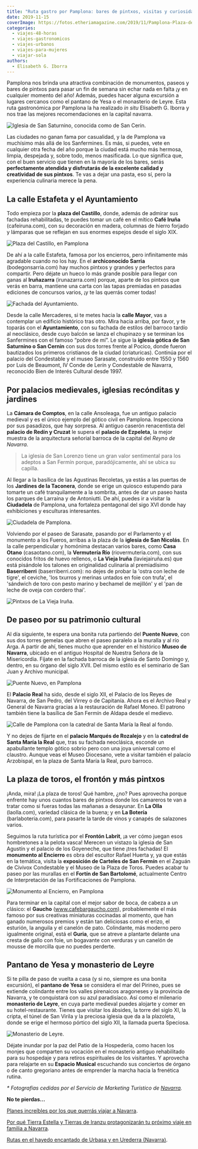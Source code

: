```yaml
---
title: "Ruta gastro por Pamplona: bares de pintxos, visitas y curiosidades"
date: 2019-11-15
coverImage: https://fotos.etheriamagazine.com/2019/11/Pamplona-Plaza-del-Castillo.jpg
categories: 
  - viajes-48-horas
  - viajes-gastronomicos
  - viajes-urbanos
  - viajes-para-mujeres
  - viajar-sola
authors: 
  - Elisabeth G. Iborra
---
```


Pamplona nos brinda una atractiva combinación de monumentos, paseos y bares de pintxos 
para pasar un fin de semana sin echar nada en falta ¡y en cualquier momento del año! 
Además, puedes hacer alguna excursión a lugares cercanos como el pantano de Yesa o el 
monasterio de Leyre. Esta ruta gastronómica por Pamplona la ha realizado _in situ_ 
Elisabeth G. Iborra y nos trae las mejores recomendaciones en la capital navarra. 

![Iglesia de San Saturnino, conocida como de San Cerin.](https://fotos.etheriamagazine.com/2019/11/Pamplona-San-Saturnino-900x675.jpg "Iglesia de San Saturnino, conocida como de San Cerin. ©Turismo Navarra")

Las ciudades no ganan fama por casualidad, y la de Pamplona va muchísimo más allá de los 
Sanfermines. Es más, si puedes, vete en cualquier otra fecha del año porque la ciudad 
está mucho más hermosa, limpia, despejada y, sobre todo, menos masificada. Lo que 
significa que, con el buen servicio que tienen en la mayoría de los bares, serás 
**perfectamente atendida y disfrutarás de la excelente calidad y creatividad de sus 
pintxos**. Te vas a dejar una pasta, eso sí, pero la experiencia culinaria merece la 
pena. 

## La calle Estafeta y el Ayuntamiento

Todo empieza por la **plaza del Castillo**, donde, además de admirar sus fachadas 
rehabilitadas, te puedes tomar un café en el mítico **Café Iruña** (cafeiruna.com), con 
su decoración en madera, columnas de hierro forjado y lámparas que se reflejan en sus 
enormes espejos desde el siglo XIX. 

![Plaza del Castillo, en Pamplona](https://fotos.etheriamagazine.com/2019/11/Pamplona-Plaza-del-Castillo-900x505.jpg "Plaza del Castillo.*©Turismo Navarra")

De ahí a la calle Estafeta, famosa por los encierros, pero infinitamente más agradable 
cuando no los hay. En el **archiconocido Sarria** (bodegonsarria.com) hay muchos pintxos 
y grandes y perfectos para compartir. Pero déjate un hueco lo más grande posible para 
llegar con ganas al **Iruñazarra** (irunazarra.com) porque, aparte de los pintxos que 
verás en barra, mantiene una carta con las tapas premiadas en pasadas ediciones de 
concursos varios, ¡y te las querrás comer todas! 

![Fachada del Ayuntamiento.](https://fotos.etheriamagazine.com/2019/11/Pamplona-Ayuntamiento-756x1024.jpg "Fachada del Ayuntamiento.")

Desde la calle Mercaderes, si te metes hacia la **calle Mayor**, vas a contemplar un 
edificio histórico tras otro. Mira hacia arriba, por favor, y te toparás con el 
**Ayuntamiento**, con su fachada de estilos del barroco tardío al neoclásico, desde cuyo 
balcón se lanza el chupinazo y se terminan los Sanfermines con el famoso “pobre de mí”. 
Le sigue la **iglesia gótica de San Saturnino o San Cernin** con sus dos torres frente 
al Pocico, donde fueron bautizados los primeros cristianos de la ciudad (criaturicas). 
Continúa por el palacio del Condestable y el museo Sarasate, construido entre 1550 y 
1560 por Luis de Beaumont, IV Conde de Lerín y Condestable de Navarra, reconocido Bien 
de Interés Cultural desde 1997. 

## Por palacios medievales, iglesias recónditas y jardines

La **Cámara de Comptos**, en la calle Ansoleaga, fue un antiguo palacio medieval y es el 
único ejemplo del gótico civil en Pamplona. Inspecciona por sus pasadizos, que hay 
sorpresa. Al antiguo caserón renacentista del **palacio de Redín y Cruzat** le supera el 
**palacio de Ezpeleta**, la mejor muestra de la arquitectura señorial barroca de la 
capital del _Reyno de Navarra_. 

> La iglesia de San Lorenzo tiene un gran valor sentimental para los adeptos a San Fermín 
> porque, paradójicamente, ahí se ubica su capilla. 

Al llegar a la basílica de las Agustinas Recoletas, ya estás a las puertas de los 
**Jardines de la Taconera**, donde se erige un quiosco estupendo para tomarte un café 
tranquilamente a la sombrita, antes de dar un paseo hasta los parques de Larraina y de 
Antoniutti. De ahí, puedes ir a visitar la **Ciudadela** de Pamplona, una fortaleza 
pentagonal del sigo XVI donde hay exhibiciones y esculturas interesantes. 

![Ciudadela de Pamplona.](https://fotos.etheriamagazine.com/2019/11/Pamplona-Ciudadela-900x506.jpg "Ciudadela de Pamplona.*©Turismo Navarra")

Volviendo por el paseo de Sarasate, pasando por el Parlamento y el monumento a los 
Fueros, arribas a la plaza de la **iglesia de San Nicolás**. En la calle perpendicular y 
homónima destacan varios bares, como **Casa Otano** (casaotano.com), la **Vermutería 
Río** (riovermuteria.com), con sus conocidos fritos de huevo rellenos, o **La Vieja 
Iruña** (laviejairuña.es) que está pisándole los talones en originalidad culinaria al 
premiadísimo **Baserriberri** (baserriberri.com): no dejes de probar la 'ostra con leche 
de tigre', el ceviche, 'los txurros y merinas untados en foie con trufa', el 'sándwich 
de toro con pesto marino y bechamel de mejillón' y el 'pan de leche de oveja con cordero 
thai'. 

![Pintxos de La Vieja Iruña.](https://fotos.etheriamagazine.com/2019/11/Pamplona-La-vieja-iruna-900x640.jpg "Pintxos de © La Vieja Iruña.")

## De paseo por su patrimonio cultural

Al día siguiente, te espera una bonita ruta partiendo del **Puente Nuevo**, con sus dos 
torres gemelas que abren el paseo paralelo a la muralla y al río Arga. A partir de ahí, 
tienes mucho que aprender en el histórico **Museo de Navarra**, ubicado en el antiguo 
Hospital de Nuestra Señora de la Misericordia. Fíjate en la fachada barroca de la 
iglesia de Santo Domingo y, dentro, en su órgano del siglo XVII. Del mismo estilo es el 
seminario de San Juan y Archivo municipal. 

![Puente Nuevo, en Pamplona](https://fotos.etheriamagazine.com/2019/11/Pamplona-Puente-Nuevo-900x506.jpg "Puente Nuevo.*©Turismo Navarra")

El **Palacio Real** ha sido, desde el siglo XII, el Palacio de los Reyes de Navarra, de 
San Pedro, del Virrey o de Capitanía. Ahora es el Archivo Real y General de Navarra 
gracias a la restauración de Rafael Moneo. El patrono también tiene la basílica de San 
Fermín de Aldapa desde el medievo. 

![Calle de Pamplona con la catedral de Santa María la Real al fondo.](https://fotos.etheriamagazine.com/2019/11/Pamplona-catedral-calle-900x600.jpg "Calle de Pamplona con la catedral de Santa María la Real al fondo.")

Y no dejes de fijarte en el **palacio Marqués de Rozalejo** y en la **catedral de Santa 
María la Real** que, tras su fachada neoclásica, esconde un apabullante templo gótico 
sobrio pero con una joya universal como el claustro. Aunque veas el Museo Diocesano, 
vete a visitar también el palacio Arzobispal, en la plaza de Santa María la Real, puro 
barroco. 

## La plaza de toros, el frontón y más pintxos

¡Anda, mira! ¡La plaza de toros! Qué hambre, ¿no? Pues aprovecha porque enfrente hay 
unos cuantos bares de pintxos donde los camareros te van a tratar como si fueras todas 
las mañanas a desayunar. En **La Olla** (laolla.com), variedad clásica de la buena; y en 
**La Botería** (barlaboteria.com), para pasarte la tarde de vinos y canapés de salazones 
varios. 

Seguimos la ruta turística por el **Frontón Labrit**, ¡a ver cómo juegan esos 
hombretones a la pelota vasca! Merecen un vistazo la iglesia de San Agustín y el palacio 
de los Goyeneche, que tiene ¡tres fachadas! El **monumento al Encierro** es obra del 
escultor Rafael Huerta y, ya que estás en la temática, visita la **exposición de 
Carteles de San Fermín** en el Zaguán de Civivox Condestable y el Museo de la Plaza de 
Toros. Puedes acabar tu paseo por las murallas en el **Fortín de San Bartolomé**, 
actualmente Centro de Interpretación de las Fortificaciones de Pamplona. 

![Monumento al Encierro, en Pamplona](https://fotos.etheriamagazine.com/2019/11/Pamplona-monumento-encierro-900x675.jpg "Monumento al Encierro.")

Para terminar en la capital con el mejor sabor de boca, de cabeza a un clásico: el 
**Gaucho** (www.cafebargaucho.com), probablemente el más famoso por sus creativas 
miniaturas cocinadas al momento, que han ganado numerosos premios y están tan deliciosas 
como el erizo, el esturión, la anguila y el canelón de pato. Colindante, más moderno 
pero igualmente original, está el **Guria**, que se atreve a plantarte delante una 
cresta de gallo con foie, un bogavante con verduras y un canelón de mousse de morcilla 
que no puedes perderte. 

## Pantano de Yesa y monasterio de Leyre

Si te pilla de paso de vuelta a casa (y si no, siempre es una bonita excursión), el 
**pantano de Yesa** se considera el mar del Pirineo, pues se extiende colindante entre 
los valles pirenaicos aragoneses y la provincia de Navarra, y te conquistará con su azul 
paradisíaco. Así como el milenario **monasterio de Leyre**, en cuya parte medieval 
puedes alojarte y comer en su hotel-restaurante. Tienes que visitar los ábsides, la 
torre del siglo XI, la cripta, el túnel de San Virila y la preciosa iglesia que da a la 
plazoleta, donde se erige el hermoso pórtico del siglo XII, la llamada puerta Speciosa. 

![Monasterio de Leyre.](https://fotos.etheriamagazine.com/2019/11/Pamplona-Monasterio-de-Leyre-900x506.jpg "Monasterio de Leyre.*©Turismo Navarra")

Déjate inundar por la paz del Patio de la Hospedería, como hacen los monjes que 
comparten su vocación en el monasterio antiguo rehabilitado para su hospedaje y para 
retiros espirituales de los visitantes. Y aprovecha para relajarte en su **Espacio 
Musical** escuchando sus conciertos de órgano o de canto gregoriano antes de emprender 
la marcha hacia la frenética rutina. 

_\* Fotografías cedidas por el Servicio de Marketing Turístico de [Navarra](https://www.visitnavarra.es/es/)._ 

**No te pierdas...** 

[Planes increíbles por los que querrás viajar a 
Navarra](https://etheriamagazine.com/2021/12/23/planes-en-navarra-con-amigas/). 

[Por qué Tierra Estella y Tierras de Iranzu protagonizarán tu próximo viaje en familia a 
Navarra](https://etheriamagazine.com/2021/02/08/navarra-en-familia-tierra-estella-y-tierras-de-iranzu/). 

[Rutas en el hayedo encantado de Urbasa y en Urederra 
(Navarra)](https://etheriamagazine.com/2020/10/05/que-rutas-hacer-en-hayedo-de-urbasa-urederra-navarra/).
